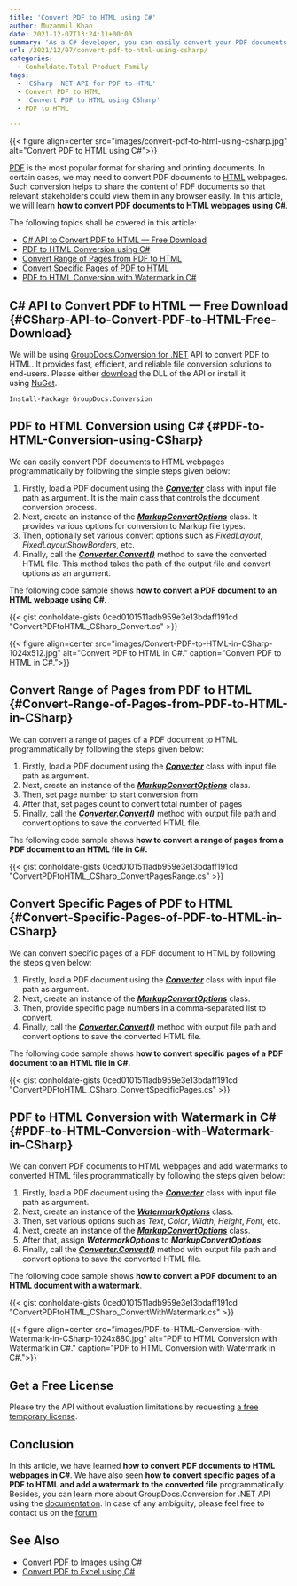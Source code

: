 ```yaml
---
title: 'Convert PDF to HTML using C#'
author: Muzammil Khan
date: 2021-12-07T13:24:11+00:00
summary: 'As a C# developer, you can easily convert your PDF documents to HTML webpages. In this article, you will learn **how to convert PDF documents to HTML webpages using C#**.'
url: /2021/12/07/convert-pdf-to-html-using-csharp/
categories:
  - Conholdate.Total Product Family
tags:
  - 'CSharp .NET API for PDF to HTML'
  - Convert PDF to HTML
  - 'Convert PDF to HTML using CSharp'
  - PDF to HTML

---
```



{{< figure align=center src="images/convert-pdf-to-html-using-csharp.jpg" alt="Convert PDF to HTML using C#">}}
 

[PDF][2] is the most popular format for sharing and printing documents. In certain cases, we may need to convert PDF documents to [HTML][3] webpages. Such conversion helps to share the content of PDF documents so that relevant stakeholders could view them in any browser easily. In this article, we will learn **how to convert PDF documents to HTML webpages using C#**.

The following topics shall be covered in this article:

  * [C# API to Convert PDF to HTML — Free Download][4]
  * [PDF to HTML Conversion using C#][5]
  * [Convert Range of Pages from PDF to HTML][6]
  * [Convert Specific Pages of PDF to HTML][7]
  * [PDF to HTML Conversion with Watermark in C#][8]

## C# API to Convert PDF to HTML — Free Download {#CSharp-API-to-Convert-PDF-to-HTML-Free-Download}

We will be using [GroupDocs.Conversion for .NET][9] API to convert PDF to HTML. It provides fast, efficient, and reliable file conversion solutions to end-users. Please either [download][10] the DLL of the API or install it using [NuGet][11].

```
Install-Package GroupDocs.Conversion
```

## PDF to HTML Conversion using C# {#PDF-to-HTML-Conversion-using-CSharp}

We can easily convert PDF documents to HTML webpages programmatically by following the simple steps given below:

  1. Firstly, load a PDF document using the **_[Converter][12]_** class with input file path as argument. It is the main class that controls the document conversion process.
  2. Next, create an instance of the [**_MarkupConvertOptions_**][13] class. It provides various options for conversion to Markup file types. 
  3. Then, optionally set various convert options such as _FixedLayout_, _FixedLayoutShowBorders_, etc.
  4. Finally, call the _**[Converter.Convert()][14]**_ method to save the converted HTML file. This method takes the path of the output file and convert options as an argument.

The following code sample shows **how to convert **a PDF document** to an HTML webpage using C#**.

{{< gist conholdate-gists 0ced0101511adb959e3e13bdaff191cd "ConvertPDFtoHTML_CSharp_Convert.cs" >}}

{{< figure align=center src="images/Convert-PDF-to-HTML-in-CSharp-1024x512.jpg" alt="Convert PDF to HTML in C#." caption="Convert PDF to HTML in C#.">}}
 

## Convert Range of Pages from PDF to HTML {#Convert-Range-of-Pages-from-PDF-to-HTML-in-CSharp}

We can convert a range of pages of a PDF document to HTML programmatically by following the steps given below:

  1. Firstly, load a PDF document using the **_[Converter][12]_** class with input file path as argument.
  2. Next, create an instance of the [**_MarkupConvertOptions_**][13] class.
  3. Then, set page number to start conversion from
  4. After that, set pages count to convert total number of pages
  5. Finally, call the _**[Converter.Convert()][14]**_ method with output file path and convert options to save the converted HTML file.

The following code sample shows **how to convert **a range of pages from a PDF document** to an HTML file in C#.**

{{< gist conholdate-gists 0ced0101511adb959e3e13bdaff191cd "ConvertPDFtoHTML_CSharp_ConvertPagesRange.cs" >}}

## Convert Specific Pages of PDF to HTML {#Convert-Specific-Pages-of-PDF-to-HTML-in-CSharp}

We can convert specific pages of a PDF document to HTML by following the steps given below:

  1. Firstly, load a PDF document using the **_[Converter][12]_** class with input file path as argument.
  2. Next, create an instance of the [**_MarkupConvertOptions_**][13] class.
  3. Then, provide specific page numbers in a comma-separated list to convert.
  4. Finally, call the _**[Converter.Convert()][14]**_ method with output file path and convert options to save the converted HTML file.

The following code sample shows **how to convert **specific pages of a PDF document** to an HTML file in C#.**

{{< gist conholdate-gists 0ced0101511adb959e3e13bdaff191cd "ConvertPDFtoHTML_CSharp_ConvertSpecificPages.cs" >}}

## PDF to HTML Conversion with Watermark in C# {#PDF-to-HTML-Conversion-with-Watermark-in-CSharp}

We can convert PDF documents to HTML webpages and add watermarks to converted HTML files programmatically by following the steps given below:

  1. Firstly, load a PDF document using the **_[Converter][12]_** class with input file path as argument.
  2. Next, create an instance of the _**[WatermarkOptions][16]**_ class.
  3. Then, set various options such as _Text_, _Color_, _Width_, _Height_, _Font_, etc.
  4. Next, create an instance of the [**_MarkupConvertOptions_**][13] class.
  5. After that, assign _**WatermarkOptions**_ to **_MarkupConvertOptions_**.
  6. Finally, call the _**[Converter.Convert()][14]**_ method with output file path and convert options to save the converted HTML file.

The following code sample shows **how to convert a PDF document to an HTML document with a watermark**.

{{< gist conholdate-gists 0ced0101511adb959e3e13bdaff191cd "ConvertPDFtoHTML_CSharp_ConvertWithWatermark.cs" >}}

{{< figure align=center src="images/PDF-to-HTML-Conversion-with-Watermark-in-CSharp-1024x880.jpg" alt="PDF to HTML Conversion with Watermark in C#." caption="PDF to HTML Conversion with Watermark in C#.">}}
 

## Get a Free License

Please try the API without evaluation limitations by requesting [a free temporary license][18].

## Conclusion

In this article, we have learned **how to convert PDF documents to HTML webpages in C#**. We have also seen **how to convert specific pages of a PDF to HTML and add a watermark to the converted file** programmatically. Besides, you can learn more about GroupDocs.Conversion for .NET API using the [documentation][19]. In case of any ambiguity, please feel free to contact us on the [forum][20].

## See Also

  * [Convert PDF to Images using C#][21]
  * [Convert PDF to Excel using C#][22]

 [1]: https://blog.conholdate.com/wp-content/uploads/sites/27/2021/12/convert-pdf-to-html-using-csharp.jpg
 [2]: https://docs.fileformat.com/pdf/
 [3]: https://docs.fileformat.com/web/html/
 [4]: #CSharp-API-to-Convert-PDF-to-HTML-Free-Download
 [5]: #PDF-to-HTML-Conversion-using-CSharp
 [6]: #Convert-Range-of-Pages-from-PDF-to-HTML-in-CSharp
 [7]: #Convert-Specific-Pages-of-PDF-to-HTML-in-CSharp
 [8]: #PDF-to-HTML-Conversion-with-Watermark-in-CSharp
 [9]: https://products.groupdocs.com/conversion/net
 [10]: https://downloads.groupdocs.com/conversion/net
 [11]: https://www.nuget.org/packages/groupdocs.conversion
 [12]: https://apireference.groupdocs.com/conversion/net/groupdocs.conversion/Converter
 [13]: https://apireference.groupdocs.com/conversion/net/groupdocs.conversion.options.convert/markupconvertoptions
 [14]: https://apireference.groupdocs.com/conversion/net/groupdocs.conversion.converter/convert/methods/16
 [15]: https://blog.conholdate.com/wp-content/uploads/sites/27/2021/12/Convert-PDF-to-HTML-in-CSharp.jpg
 [16]: https://apireference.groupdocs.com/conversion/net/groupdocs.conversion.options.convert/WatermarkOptions
 [17]: https://blog.conholdate.com/wp-content/uploads/sites/27/2021/12/PDF-to-HTML-Conversion-with-Watermark-in-CSharp.jpg
 [18]: https://purchase.conholdate.com/temporary-license
 [19]: https://docs.groupdocs.com/conversion/net/
 [20]: https://forum.groupdocs.com/c/conversion/11
 [21]: https://blog.conholdate.com/2021/09/23/convert-pdf-to-images-using-csharp/
 [22]: https://blog.conholdate.com/2021/03/31/convert-pdf-to-excel-using-csharp/







